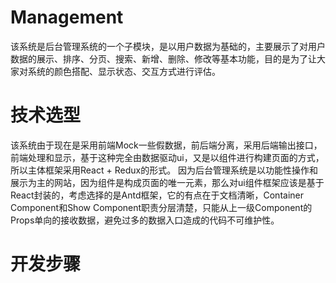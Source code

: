 # Management
该系统是后台管理系统的一个子模块，是以用户数据为基础的，主要展示了对用户数据的展示、排序、分页、搜索、新增、删除、修改等基本功能，目的是为了让大家对系统的颜色搭配、显示状态、交互方式进行评估。

# 技术选型
该系统由于现在是采用前端Mock一些假数据，前后端分离，采用后端输出接口，前端处理和显示，基于这种完全由数据驱动ui，又是以组件进行构建页面的方式，所以主体框架采用React + Redux的形式。
因为后台管理系统是以功能性操作和展示为主的网站，因为组件是构成页面的唯一元素，那么对ui组件框架应该是基于React封装的，考虑选择的是Antd框架，它的有点在于文档清晰，Container Component和Show Component职责分层清楚，只能从上一级Component的Props单向的接收数据，避免过多的数据入口造成的代码不可维护性。

# 开发步骤
